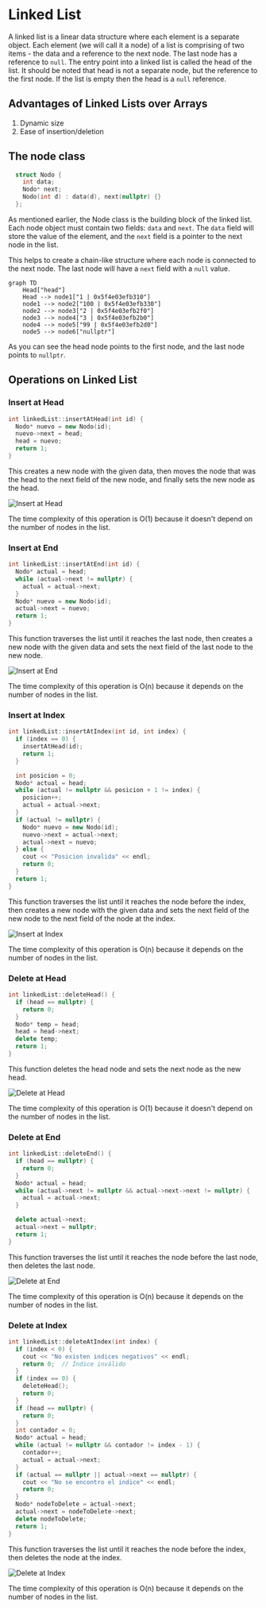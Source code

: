 # Linked List

A linked list is a linear data structure where each element is a separate object. Each element (we will call it a node) of a list is comprising of two items - the data and a reference to the next node. The last node has a reference to `null`. The entry point into a linked list is called the head of the list. It should be noted that head is not a separate node, but the reference to the first node. If the list is empty then the head is a `null` reference.

## Advantages of Linked Lists over Arrays

1. Dynamic size
2. Ease of insertion/deletion

## The node class

```cpp
  struct Nodo {
    int data;
    Nodo* next;
    Nodo(int d) : data(d), next(nullptr) {}
  };
```

As mentioned earlier, the Node class is the building block of the linked list. Each node object must contain two fields: `data` and `next`. The `data` field will store the value of the element, and the `next` field is a pointer to the next node in the list.

This helps to create a chain-like structure where each node is connected to the next node. The last node will have a `next` field with a `null` value.

```mermaid
graph TD
    Head["head"]
    Head --> node1["1 | 0x5f4e03efb310"]
    node1 --> node2["100 | 0x5f4e03efb330"]
    node2 --> node3["2 | 0x5f4e03efb2f0"]
    node3 --> node4["3 | 0x5f4e03efb2b0"]
    node4 --> node5["99 | 0x5f4e03efb2d0"]
    node5 --> node6["nullptr"]

```

As you can see the head node points to the first node, and the last node points to `nullptr`.

## Operations on Linked List

### Insert at Head

```cpp
int linkedList::insertAtHead(int id) {
  Nodo* nuevo = new Nodo(id);
  nuevo->next = head;
  head = nuevo;
  return 1;
}
```

This creates a new node with the given data, then moves the node that was the head to the next field of the new node, and finally sets the new node as the head.

![Insert at Head](InsertAtHead.png)

The time complexity of this operation is O(1) because it doesn't depend on the number of nodes in the list.

### Insert at End

```cpp
int linkedList::insertAtEnd(int id) {
  Nodo* actual = head;
  while (actual->next != nullptr) {
    actual = actual->next;
  }
  Nodo* nuevo = new Nodo(id);
  actual->next = nuevo;
  return 1;
}
```

This function traverses the list until it reaches the last node, then creates a new node with the given data and sets the next field of the last node to the new node.

![Insert at End](InsertAtEnd.png)

The time complexity of this operation is O(n) because it depends on the number of nodes in the list.

### Insert at Index

```cpp
int linkedList::insertAtIndex(int id, int index) {
  if (index == 0) {
    insertAtHead(id);
    return 1;
  }

  int posicion = 0;
  Nodo* actual = head;
  while (actual != nullptr && posicion + 1 != index) {
    posicion++;
    actual = actual->next;
  }
  if (actual != nullptr) {
    Nodo* nuevo = new Nodo(id);
    nuevo->next = actual->next;
    actual->next = nuevo;
  } else {
    cout << "Posicion invalida" << endl;
    return 0;
  }
  return 1;
}
```

This function traverses the list until it reaches the node before the index, then creates a new node with the given data and sets the next field of the new node to the next field of the node at the index.

![Insert at Index](InsertAtIndex.png)

The time complexity of this operation is O(n) because it depends on the number of nodes in the list.

### Delete at Head

```cpp
int linkedList::deleteHead() {
  if (head == nullptr) {
    return 0;
  }
  Nodo* temp = head;
  head = head->next;
  delete temp;
  return 1;
}
```

This function deletes the head node and sets the next node as the new head.

![Delete at Head](DeleteAtHead.png)

The time complexity of this operation is O(1) because it doesn't depend on the number of nodes in the list.

### Delete at End

```cpp
int linkedList::deleteEnd() {
  if (head == nullptr) {
    return 0;
  }
  Nodo* actual = head;
  while (actual->next != nullptr && actual->next->next != nullptr) {
    actual = actual->next;
  }

  delete actual->next;
  actual->next = nullptr;
  return 1;
}
```

This function traverses the list until it reaches the node before the last node, then deletes the last node.

![Delete at End](DeleteAtEnd.png)

The time complexity of this operation is O(n) because it depends on the number of nodes in the list.

### Delete at Index

```cpp
int linkedList::deleteAtIndex(int index) {
  if (index < 0) {
    cout << "No existen indices negativos" << endl;
    return 0;  // Índice inválido
  }
  if (index == 0) {
    deleteHead();
    return 0;
  }
  if (head == nullptr) {
    return 0;
  }
  int contador = 0;
  Nodo* actual = head;
  while (actual != nullptr && contador != index - 1) {
    contador++;
    actual = actual->next;
  }
  if (actual == nullptr || actual->next == nullptr) {
    cout << "No se encontro el indice" << endl;
    return 0;
  }
  Nodo* nodeToDelete = actual->next;
  actual->next = nodeToDelete->next;
  delete nodeToDelete;
  return 1;
}
```

This function traverses the list until it reaches the node before the index, then deletes the node at the index.

![Delete at Index](DeleteAtIndex.png)

The time complexity of this operation is O(n) because it depends on the number of nodes in the list.
